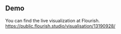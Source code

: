 
## Demo
You can find the live visualization at Flourish.
https://public.flourish.studio/visualisation/13190928/

